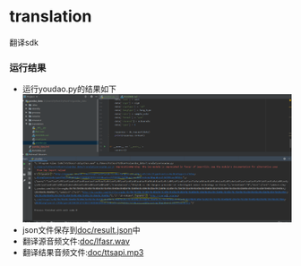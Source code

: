 # translation

翻译sdk

### 运行结果

* 运行youdao.py的结果如下
![效果图](doc/ic_result.png)
* json文件保存到[doc/result.json][1]中
* 翻译源音频文件:[doc/lfasr.wav][2]
* 翻译结果音频文件:[doc/ttsapi.mp3][3]

[1]:doc/result.json
[2]:doc/lfasr.wav
[3]:doc/ttsapi.mp3